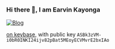 ### Hi there 👋, I am Earvin Kayonga


[![Blog](https://img.shields.io/badge/Thoughts-earvinkayonga.com-brightgreen)](https://earvinkayonga.com)


[on keybase](https://keybase.io/earvin), with public key `ASBk3zVM-i0bR0INKI24ijv82pBat5MEoyECVMvrE2bxIAo`

